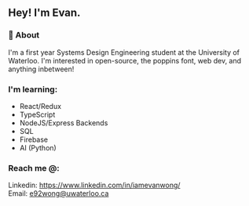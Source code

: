## Hey! I'm Evan.


### 🙌 About 

I'm a first year Systems Design Engineering student at the University of Waterloo. I'm interested in open-source, the poppins font, web dev, and anything inbetween!

### I'm learning:
- React/Redux
- TypeScript
- NodeJS/Express Backends
- SQL
- Firebase 
- AI (Python)


### Reach me @:
Linkedin: https://www.linkedin.com/in/iamevanwong/
<br>
Email: e92wong@uwaterloo.ca
